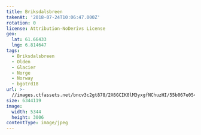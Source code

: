```yaml
---
title: Briksdalsbreen
takenAt: '2018-07-24T10:06:47.000Z'
rotation: 0
license: Attribution-NoDerivs License
geo:
  lat: 61.66433
  lng: 6.814647
tags:
  - Briksdalsbreen
  - Olden
  - Glacier
  - Norge
  - Norway
  - bgotrd18
url: >-
  //images.ctfassets.net/bncv3c2gt878/2X6GCIK0lM3yxgfNChuzHI/55b067e054e171d2f506d8e69777d3ed/briksdalsbreen_42955716745_o
size: 6344119
image:
  width: 5344
  height: 3006
contentType: image/jpeg
---
```


